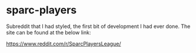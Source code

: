 # sparc-players

Subreddit that I had styled, the first bit of development I had ever done. The site can be found at the below link:

https://www.reddit.com/r/SparcPlayersLeague/

